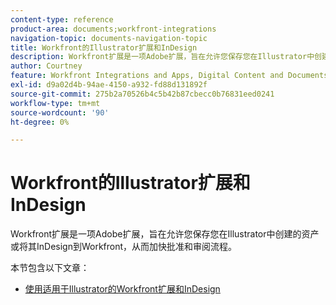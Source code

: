 ```yaml
---
content-type: reference
product-area: documents;workfront-integrations
navigation-topic: documents-navigation-topic
title: Workfront的Illustrator扩展和InDesign
description: Workfront扩展是一项Adobe扩展，旨在允许您保存您在Illustrator中创建的资产或将其InDesign到Workfront，从而加快批准和审阅流程。
author: Courtney
feature: Workfront Integrations and Apps, Digital Content and Documents
exl-id: d9a02d4b-94ae-4150-a932-fd88d131892f
source-git-commit: 275b2a70526b4c5b42b87cbecc0b76831eed0241
workflow-type: tm+mt
source-wordcount: '90'
ht-degree: 0%

---
```


# Workfront的Illustrator扩展和InDesign

<!--
>[!IMPORTANT]
>
>We are removing the Workfront extension for Illustrator and InDesign from the Creative Cloud exchange in mid-November.
-->

Workfront扩展是一项Adobe扩展，旨在允许您保存您在Illustrator中创建的资产或将其InDesign到Workfront，从而加快批准和审阅流程。

本节包含以下文章：

* [使用适用于Illustrator的Workfront扩展和InDesign](../../documents/workfront-for-adobe-creative-cloud/use-wf-adobe-cc.md)
